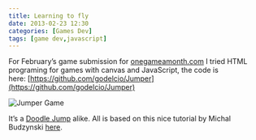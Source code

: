 ```yaml
---
title: Learning to fly
date: 2013-02-23 12:30
categories: [Games Dev]
tags: [game dev,javascript]
---
```

For February’s game submission for [onegameamonth.com](http://onegameamonth.com/ "onegameamonth.com") I tried HTML programing for games with canvas and JavaScript, the code is here: [https://github.com/godelcio/Jumper](https://github.com/godelcio/Jumper)


![Jumper Game](../../assets/img/game_jumper.png) 


It’s a [Doodle Jump](http://en.wikipedia.org/wiki/Doodle_Jump "http://en.wikipedia.org/wiki/Doodle_Jump") alike. All is based on this nice tutorial by Michal Budzynski [here](http://michalbe.blogspot.co.uk/2010/09/simple-game-with-html5-canvas-part-1.html "here").